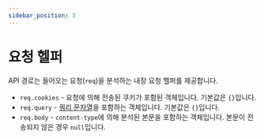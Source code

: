 ```yaml
---
sidebar_position: 3
---
```


# 요청 헬퍼

API 경로는 들어오는 요청(`req`)을 분석하는 내장 요청 헬퍼를 제공합니다.

- `req.cookies` - 요청에 의해 전송된 쿠키가 포함된 객체입니다. 기본값은 `{}`입니다.
- `req.query` - [쿼리 문자열](https://en.wikipedia.org/wiki/Query_string)을 포함하는 객체입니다. 기본값은 `{}`입니다.
- `req.body` - `content-type`에 의해 분석된 본문을 포함하는 객체입니다. 본문이 전송되지 않은 경우 `null`입니다.
